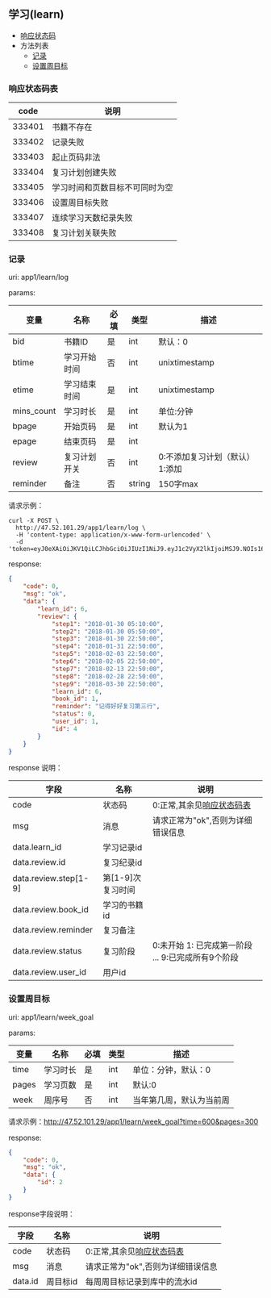 ## 学习(learn)

+ [响应状态码](#响应状态码表)
+ 方法列表
    + [记录](#记录)
    + [设置周目标](#设置周目标)


### 响应状态码表

|  code  |              说明              |
| ------ | ------------------------------ |
| 333401 | 书籍不存在                     |
| 333402 | 记录失败                       |
| 333403 | 起止页码非法                   |
| 333404 | 复习计划创建失败               |
| 333405 | 学习时间和页数目标不可同时为空 |
| 333406 | 设置周目标失败                 |
| 333407 | 连续学习天数纪录失败           |
| 333408 | 复习计划关联失败               |


### 记录

uri: app1/learn/log

params:

|    变量    |     名称     | 必填 |  类型  |               描述               |
| ---------- | ------------ | ---- | ------ | -------------------------------- |
| bid        | 书籍ID       | 是   | int    | 默认：0                          |
| btime      | 学习开始时间 | 否   | int    | unixtimestamp                    |
| etime      | 学习结束时间 | 是   | int    | unixtimestamp                    |
| mins_count | 学习时长     | 是   | int    | 单位:分钟                                 |
| bpage      | 开始页码     | 是   | int    | 默认为1                          |
| epage      | 结束页码     | 是   | int    |                                  |
| review     | 复习计划开关 | 否   | int    | 0:不添加复习计划（默认）  1:添加 |
| reminder   | 备注         | 否   | string | 150字max                         |


请求示例：

```shell
curl -X POST \
  http://47.52.101.29/app1/learn/log \
  -H 'content-type: application/x-www-form-urlencoded' \
  -d 'token=eyJ0eXAiOiJKV1QiLCJhbGciOiJIUzI1NiJ9.eyJ1c2VyX2lkIjoiMSJ9.NOIs16yZ06eG53KuE68AjBnL5j_VpGaHfcG0Lo00f4M&bid=1&btime=1517226600&etime=1517237400&bpage=10&epage=11&review=1&reminder=%E8%AE%B0%E5%BE%97%E5%A5%BD%E5%A5%BD%E5%A4%8D%E4%B9%A0%E7%AC%AC%E4%B8%89%E8%A1%8C'
```

response:

```json
{
    "code": 0,
    "msg": "ok",
    "data": {
        "learn_id": 6,
        "review": {
            "step1": "2018-01-30 05:10:00",
            "step2": "2018-01-30 05:50:00",
            "step3": "2018-01-30 22:50:00",
            "step4": "2018-01-31 22:50:00",
            "step5": "2018-02-03 22:50:00",
            "step6": "2018-02-05 22:50:00",
            "step7": "2018-02-13 22:50:00",
            "step8": "2018-02-28 22:50:00",
            "step9": "2018-03-30 22:50:00",
            "learn_id": 6,
            "book_id": 1,
            "reminder": "记得好好复习第三行",
            "status": 0,
            "user_id": 1,
            "id": 4
        }
    }
}
```

<a name="add_book_resp">response 说明：</a>

|          字段         |        名称       |                         说明                        |
| --------------------- | ----------------- | --------------------------------------------------- |
| code                  | 状态码            | 0:正常,其余见[响应状态码表](#响应状态码表)          |
| msg                   | 消息              | 请求正常为"ok",否则为详细错误信息                   |
| data.learn_id         | 学习记录id        |                                                     |
| data.review.id        | 复习纪录id        |                                                     |
| data.review.step[1-9] | 第[1-9]次复习时间 |                                                     |
| data.review.book_id   | 学习的书籍id      |                                                     |
| data.review.reminder  | 复习备注          |                                                     |
| data.review.status    | 复习阶段          | 0:未开始 1: 已完成第一阶段  ... 9:已完成所有9个阶段 |
| data.review.user_id   | 用户id            |                                                     |


### 设置周目标

uri: app1/learn/week_goal

params:

|  变量 |   名称   | 必填 | 类型 |           描述           |
| ----- | -------- | ---- | ---- | ------------------------ |
| time  | 学习时长 | 是   | int  | 单位：分钟，默认：0      |
| pages | 学习页数 | 是   | int  | 默认:0                   |
| week  | 周序号   | 否   | int  | 当年第几周，默认为当前周 |

请求示例：http://47.52.101.29/app1/learn/week_goal?time=600&pages=300

response:
```json
{
    "code": 0,
    "msg": "ok",
    "data": {
        "id": 2
    }
}
```

response字段说明：

|   字段  |   名称   |                    说明                    |
| ------- | -------- | ------------------------------------------ |
| code    | 状态码   | 0:正常,其余见[响应状态码表](#响应状态码表) |
| msg     | 消息     | 请求正常为"ok",否则为详细错误信息          |
| data.id | 周目标id | 每周周目标记录到库中的流水id               |